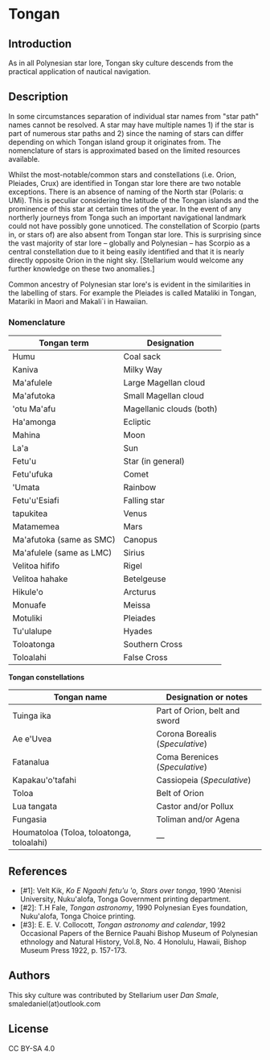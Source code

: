 # Tongan

## Introduction

As in all Polynesian star lore, Tongan sky culture descends from the practical application of nautical navigation.

## Description

In some circumstances separation of individual star names from &quot;star path&quot; names cannot be resolved. A star may have multiple names 1) if the star is part of numerous star paths and 2) since the naming of stars can differ depending on which Tongan island group it originates from. The nomenclature of stars is approximated based on the limited resources available.

Whilst the most-notable/common stars and constellations (i.e. Orion, Pleiades, Crux) are identified in Tongan star lore there are two notable exceptions. There is an absence of naming of the North star (Polaris: &alpha; UMi). This is peculiar considering the latitude of the Tongan islands and the prominence of this star at certain times of the year. In the event of any northerly journeys from Tonga such an important navigational landmark could not have possibly gone unnoticed. The constellation of Scorpio (parts in, or stars of) are also absent from Tongan star lore. This is surprising since the vast majority of star lore &ndash; globally and Polynesian &ndash; has Scorpio as a central constellation due to it being easily identified and that it is nearly directly opposite Orion in the night sky. [Stellarium would welcome any further knowledge on these two anomalies.]

Common ancestry of Polynesian star lore's is evident in the similarities in the labelling of stars. For example the Pleiades is called Mataliki in Tongan, Matariki in Maori and Makali`i in Hawaiian.

### Nomenclature

|Tongan term|Designation|
|-----------|-----------|
|Humu|Coal sack|
|Kaniva|Milky Way|
|Ma'afulele|Large Magellan cloud|
|Ma'afutoka|Small Magellan cloud|
|'otu Ma'afu|Magellanic clouds (both)|
|Ha'amonga|Ecliptic|
|Mahina|Moon|
|La'a|Sun|
|Fetu'u|Star (in general)|
|Fetu'ufuka|Comet|
|'Umata|Rainbow|
|Fetu'u'Esiafi|Falling star|
|tapukitea|Venus|
|Matamemea|Mars|
|Ma'afutoka (same as SMC)|Canopus|
|Ma'afulele (same as LMC)|Sirius|
|Velitoa hififo|Rigel|
|Velitoa hahake|Betelgeuse|
|Hikule'o|Arcturus|
|Monuafe|Meissa|
|Motuliki|Pleiades|
|Tu'ulalupe|Hyades|
|Toloatonga|Southern Cross|
|Toloalahi|False Cross|

**Tongan constellations**

|Tongan name|Designation or notes|
|-----------|--------------------|
|Tuinga ika|Part of Orion, belt and sword|
|Ae e'Uvea|Corona Borealis (*Speculative*)|
|Fatanalua|Coma Berenices (*Speculative*)|
|Kapakau'o'tafahi|Cassiopeia (*Speculative*)|
|Toloa|Belt of Orion|
|Lua tangata|Castor and/or Pollux|
|Fungasia|Toliman and/or Agena|
|Houmatoloa (Toloa, toloatonga, toloalahi)|&mdash;|

## References

 - [#1]: Velt Kik, *Ko E Ngaahi fetu'u 'o, Stars over tonga*, 1990 'Atenisi University, Nuku'alofa, Tonga Government printing department.
 - [#2]: T.H Fale, *Tongan astronomy*, 1990 Polynesian Eyes foundation, Nuku'alofa, Tonga Choice printing.
 - [#3]: E. E. V. Collocott, *Tongan astronomy and calendar*, 1992 Occasional Papers of the Bernice Pauahi Bishop Museum of Polynesian ethnology and Natural History, Vol.8, No. 4 Honolulu, Hawaii, Bishop Museum Press 1922, p. 157-173.

## Authors

This sky culture was contributed by Stellarium user *Dan Smale*, smaledaniel(at)outlook.com

## License

CC BY-SA 4.0
